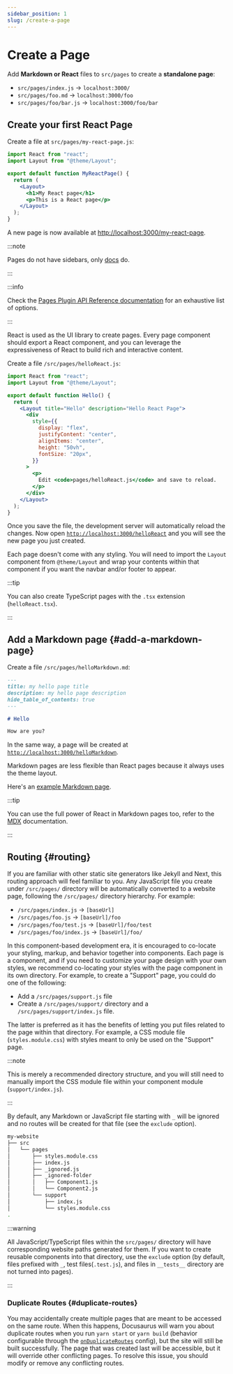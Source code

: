 ```yaml
---
sidebar_position: 1
slug: /create-a-page
---
```


# Create a Page

Add **Markdown or React** files to `src/pages` to create a **standalone page**:

- `src/pages/index.js` → `localhost:3000/`
- `src/pages/foo.md` → `localhost:3000/foo`
- `src/pages/foo/bar.js` → `localhost:3000/foo/bar`

## Create your first React Page

Create a file at `src/pages/my-react-page.js`:

```jsx title="src/pages/my-react-page.js"
import React from "react";
import Layout from "@theme/Layout";

export default function MyReactPage() {
  return (
    <Layout>
      <h1>My React page</h1>
      <p>This is a React page</p>
    </Layout>
  );
}
```

A new page is now available at [http://localhost:3000/my-react-page](http://localhost:3000/my-react-page).

:::note

Pages do not have sidebars, only [docs](./docs/docs-introduction.mdx) do.

:::

:::info

Check the [Pages Plugin API Reference documentation](./../api/plugins/plugin-content-pages.mdx) for an exhaustive list of options.

:::

React is used as the UI library to create pages. Every page component should export a React component, and you can leverage the expressiveness of React to build rich and interactive content.

Create a file `/src/pages/helloReact.js`:

```jsx title="/src/pages/helloReact.js"
import React from "react";
import Layout from "@theme/Layout";

export default function Hello() {
  return (
    <Layout title="Hello" description="Hello React Page">
      <div
        style={{
          display: "flex",
          justifyContent: "center",
          alignItems: "center",
          height: "50vh",
          fontSize: "20px",
        }}
      >
        <p>
          Edit <code>pages/helloReact.js</code> and save to reload.
        </p>
      </div>
    </Layout>
  );
}
```

Once you save the file, the development server will automatically reload the changes. Now open [`http://localhost:3000/helloReact`](http://localhost:3000/helloReact) and you will see the new page you just created.

Each page doesn't come with any styling. You will need to import the `Layout` component from `@theme/Layout` and wrap your contents within that component if you want the navbar and/or footer to appear.

:::tip

You can also create TypeScript pages with the `.tsx` extension (`helloReact.tsx`).

:::

## Add a Markdown page {#add-a-markdown-page}

Create a file `/src/pages/helloMarkdown.md`:

```md title="/src/pages/helloMarkdown.md"
---
title: my hello page title
description: my hello page description
hide_table_of_contents: true
---

# Hello

How are you?
```

In the same way, a page will be created at [`http://localhost:3000/helloMarkdown`](http://localhost:3000/helloMarkdown).

Markdown pages are less flexible than React pages because it always uses the theme layout.

Here's an [example Markdown page](/examples/markdownPageExample).

:::tip

You can use the full power of React in Markdown pages too, refer to the [MDX](https://mdxjs.com/) documentation.

:::

## Routing {#routing}

If you are familiar with other static site generators like Jekyll and Next, this routing approach will feel familiar to you. Any JavaScript file you create under `/src/pages/` directory will be automatically converted to a website page, following the `/src/pages/` directory hierarchy. For example:

- `/src/pages/index.js` → `[baseUrl]`
- `/src/pages/foo.js` → `[baseUrl]/foo`
- `/src/pages/foo/test.js` → `[baseUrl]/foo/test`
- `/src/pages/foo/index.js` → `[baseUrl]/foo/`

In this component-based development era, it is encouraged to co-locate your styling, markup, and behavior together into components. Each page is a component, and if you need to customize your page design with your own styles, we recommend co-locating your styles with the page component in its own directory. For example, to create a "Support" page, you could do one of the following:

- Add a `/src/pages/support.js` file
- Create a `/src/pages/support/` directory and a `/src/pages/support/index.js` file.

The latter is preferred as it has the benefits of letting you put files related to the page within that directory. For example, a CSS module file (`styles.module.css`) with styles meant to only be used on the "Support" page.

:::note

This is merely a recommended directory structure, and you will still need to manually import the CSS module file within your component module (`support/index.js`).

:::

By default, any Markdown or JavaScript file starting with `_` will be ignored and no routes will be created for that file (see the `exclude` option).

```bash
my-website
├── src
│   └── pages
│       ├── styles.module.css
│       ├── index.js
│       ├── _ignored.js
│       ├── _ignored-folder
│       │   ├── Component1.js
│       │   └── Component2.js
│       └── support
│           ├── index.js
│           └── styles.module.css
.
```

:::warning

All JavaScript/TypeScript files within the `src/pages/` directory will have corresponding website paths generated for them. If you want to create reusable components into that directory, use the `exclude` option (by default, files prefixed with `_`, test files(`.test.js`), and files in `__tests__` directory are not turned into pages).

:::

### Duplicate Routes {#duplicate-routes}

You may accidentally create multiple pages that are meant to be accessed on the same route. When this happens, Docusaurus will warn you about duplicate routes when you run `yarn start` or `yarn build` (behavior configurable through the [`onDuplicateRoutes`](../api/docusaurus.config.js.mdx#onDuplicateRoutes) config), but the site will still be built successfully. The page that was created last will be accessible, but it will override other conflicting pages. To resolve this issue, you should modify or remove any conflicting routes.
